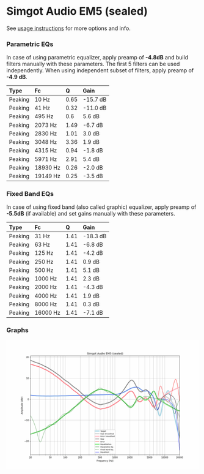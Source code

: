 # Simgot Audio EM5 (sealed)
See [usage instructions](https://github.com/jaakkopasanen/AutoEq#usage) for more options and info.

### Parametric EQs
In case of using parametric equalizer, apply preamp of **-4.8dB** and build filters manually
with these parameters. The first 5 filters can be used independently.
When using independent subset of filters, apply preamp of **-4.9 dB**.

| Type    | Fc       |    Q | Gain     |
|:--------|:---------|:-----|:---------|
| Peaking | 10 Hz    | 0.65 | -15.7 dB |
| Peaking | 41 Hz    | 0.32 | -11.0 dB |
| Peaking | 495 Hz   | 0.6  | 5.6 dB   |
| Peaking | 2073 Hz  | 1.49 | -6.7 dB  |
| Peaking | 2830 Hz  | 1.01 | 3.0 dB   |
| Peaking | 3048 Hz  | 3.36 | 1.9 dB   |
| Peaking | 4315 Hz  | 0.94 | -1.8 dB  |
| Peaking | 5971 Hz  | 2.91 | 5.4 dB   |
| Peaking | 18930 Hz | 0.26 | -2.0 dB  |
| Peaking | 19149 Hz | 0.25 | -3.5 dB  |

### Fixed Band EQs
In case of using fixed band (also called graphic) equalizer, apply preamp of **-5.5dB**
(if available) and set gains manually with these parameters.

| Type    | Fc       |    Q | Gain     |
|:--------|:---------|:-----|:---------|
| Peaking | 31 Hz    | 1.41 | -18.3 dB |
| Peaking | 63 Hz    | 1.41 | -6.8 dB  |
| Peaking | 125 Hz   | 1.41 | -4.2 dB  |
| Peaking | 250 Hz   | 1.41 | 0.9 dB   |
| Peaking | 500 Hz   | 1.41 | 5.1 dB   |
| Peaking | 1000 Hz  | 1.41 | 2.3 dB   |
| Peaking | 2000 Hz  | 1.41 | -4.3 dB  |
| Peaking | 4000 Hz  | 1.41 | 1.9 dB   |
| Peaking | 8000 Hz  | 1.41 | 0.3 dB   |
| Peaking | 16000 Hz | 1.41 | -7.1 dB  |

### Graphs
![](./Simgot%20Audio%20EM5%20(sealed).png)